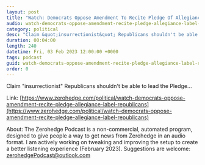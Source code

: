 ```yaml
---
layout: post
title: "Watch: Democrats Oppose Amendment To Recite Pledge Of Allegiance; Label Republicans &quot;Insurrectionists&quot;"
audio: watch-democrats-oppose-amendment-recite-pledge-allegiance-label-republicans-2
category: political
desc: "Claim &quot;insurrectionist&quot; Republicans shouldn't be able to lead the Pledge..."
duration: 00:04:00
length: 240
datetime: Fri, 03 Feb 2023 12:00:00 +0000
tags: podcast
guid: watch-democrats-oppose-amendment-recite-pledge-allegiance-label-republicans-0
order: 0
---
```

Claim &quot;insurrectionist&quot; Republicans shouldn't be able to lead the Pledge...

Link: [https://www.zerohedge.com/political/watch-democrats-oppose-amendment-recite-pledge-allegiance-label-republicans](https://www.zerohedge.com/political/watch-democrats-oppose-amendment-recite-pledge-allegiance-label-republicans)

About: The Zerohedge Podcast is a non-commercial, automated program, designed to give people a way to get news from Zerohedge in an audio format.  I am actively working on tweaking and improving the setup to create a better listening experience (February 2023).  Suggestions are welcome: [zerohedgePodcast@outlook.com](mailto:zerohedgePodcast@outlook.com)